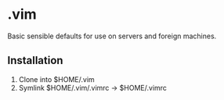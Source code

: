 # .vim

Basic sensible defaults for use on servers and foreign machines.

## Installation

1. Clone into $HOME/.vim
2. Symlink $HOME/.vim/.vimrc -> $HOME/.vimrc
